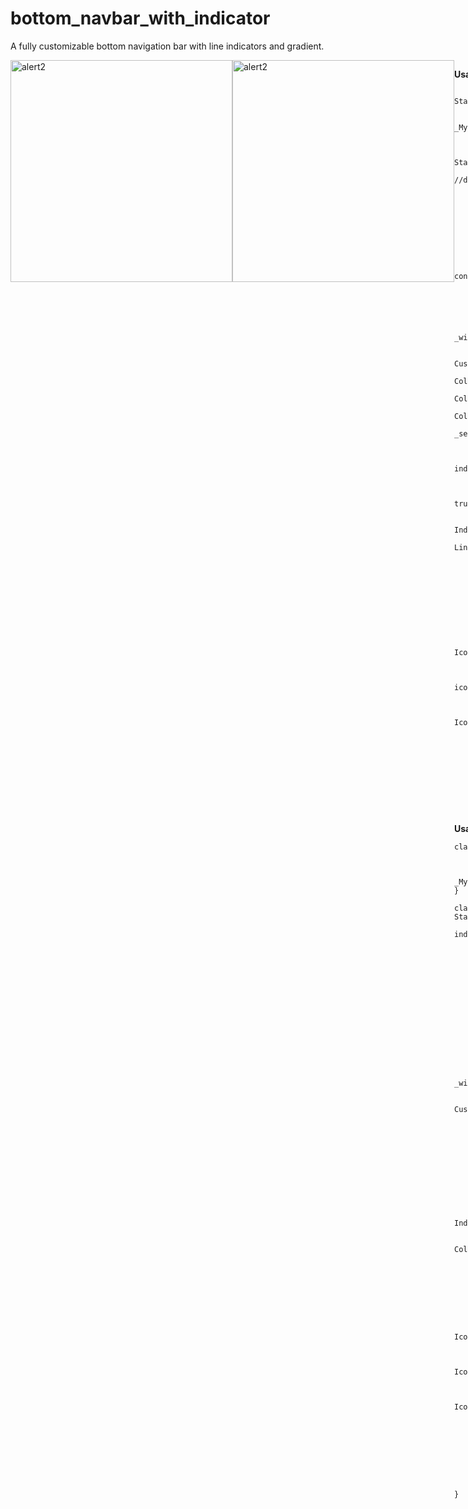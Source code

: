 <!--
This README describes the package. If you publish this package to pub.dev,
this README's contents appear on the landing page for your package.

For information about how to write a good package README, see the guide for
[writing package pages](https://dart.dev/guides/libraries/writing-package-pages).

For general information about developing packages, see the Dart guide for
[creating packages](https://dart.dev/guides/libraries/create-library-packages)
and the Flutter guide for
[developing packages and plugins](https://flutter.dev/developing-packages).
-->


# bottom_navbar_with_indicator

A fully customizable bottom navigation bar with line indicators and gradient.

<div style="display:flex">
<img width="355" alt="alert2" src="https://github.com/hello-addweb/-TikTok-Flutter/assets/133627084/21647e09-5711-4704-80f8-4e8e84e781c7" width="200">
<img width="355" alt="alert2" src="https://github.com/hello-addweb/-TikTok-Flutter/assets/133627084/3ad5edf5-b81e-4b1f-8cfe-f4189268cbb7" width="200">
<div/>

<b>Usage without gradient: </b>

            class MyExample extends StatefulWidget {
            @override
            _MyExampleState createState() => _MyExampleState();
            }

            class _MyExampleState extends State<MyExample> {
            int _selectedIndex = 0; //default index

            List<Widget> _widgetOptions = [
                Text('Home'),
                Text('Account'),
                Text('Leaves'),
                Text('Loyalty'),
                Text('Requests'),
            ];
            @override
            Widget build(BuildContext context) {
                return Scaffold(
                appBar: AppBar(
                    title: Text('Example'),
                ),
                body: Center(
                    child: _widgetOptions.elementAt(_selectedIndex),
                ),
                bottomNavigationBar: CustomLineIndicatorBottomNavbar(
                    selectedColor: Colors.blue,
                    unSelectedColor: Colors.black54,
                    backgroundColor: Colors.white,
                    currentIndex: _selectedIndex,
                    onTap: (index) {
                    setState(() {
                        _selectedIndex = index;
                    });
                    },
                    enableLineIndicator: true,
                    lineIndicatorWidth: 3,
                    indicatorType: IndicatorType.Top,
                    // gradient: LinearGradient(
                    //   colors: kGradients,
                    // ),

                    customBottomBarItems: [
                    CustomBottomBarItems(
                        label: 'Home',
                        icon: Icons.home,
                    ),
                    CustomBottomBarItems(
                        label: 'Account',
                        icon: Icons.account_box_outlined,
                    ),
                    CustomBottomBarItems(
                        label: 'Leaves', icon: Icons.calendar_today_outlined),
                    CustomBottomBarItems(
                        label: 'Loyalty',
                        icon: Icons.card_giftcard_rounded,
                    ),
                    CustomBottomBarItems(
                        label: 'Requests',
                        icon: Icons.list,
                    ),
                    ],
                ),
                );
            }
            }

<b>Usage with gradient : </b>

    class MyExample extends StatefulWidget {

        @override
        _MyExampleState createState() => _MyExampleState();
    }

    class _MyExampleState extends State<MyExample> {
        int _selectedIndex = 0; //default index

        List<Widget> _widgetOptions = [
            Text('Home'),
            Text('Account'),
            Text('Leaves'),
            Text('Loyalty'),
            Text('Requests'),
        ];
        @override
        Widget build(BuildContext context) {
        return Scaffold(
            appBar: AppBar(
                title: Text('Example'),
            ),
            body: Center(
                child: _widgetOptions.elementAt(_selectedIndex),
            ),
            bottomNavigationBar: CustomLineIndicatorBottomNavbar(
            selectedColor: Colors.white,
            unSelectedColor: Colors.black54,
            backgroundColor: Colors.white,
            currentIndex: _selectedIndex,
            onTap: (index) {
                setState(() {
                _selectedIndex = index;
                });
            },
            enableLineIndicator: true,
            lineIndicatorWidth: 3,
            indicatorType: IndicatorType.Top,
            gradient: LinearGradient(
                colors: [Colors.pink, Colors.yellow],
            ),
            customBottomBarItems: [
                CustomBottomBarItems(
                    label: 'Home',
                    icon: Icons.home,
                ),
                CustomBottomBarItems(
                    label: 'Account',
                    icon: Icons.account_box_outlined,
                ),
                CustomBottomBarItems(
                    label: 'Leaves', icon: Icons.calendar_today_outlined),
                CustomBottomBarItems(
                    label: 'Loyalty',
                    icon: Icons.card_giftcard_rounded,
                ),
                CustomBottomBarItems(
                    label: 'Requests',
                    icon: Icons.list,
                ),
            ],
            ),
        );
        }
    }
    